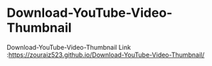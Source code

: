 # Download-YouTube-Video-Thumbnail
Download-YouTube-Video-Thumbnail
Link :https://zouraiz523.github.io/Download-YouTube-Video-Thumbnail/
